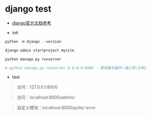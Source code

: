 # django test

+ [django官方文档参考](https://docs.djangoproject.com/en/3.1/intro/tutorial01/)
- init

```python
python -m django --version

django-admin startproject mysite

python manage.py runserver

# python manage.py runserver 0.0.0.0:8080 --更改服务器IP:端口号(示例)
```

- test

> 访问：127.0.0.1:8000

> 访问：localhost:8000/admin/

> 自定义模块：localhost:8000/polls/
error

